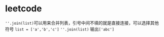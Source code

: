 # leetcode
`''.join(list)`可以用来合并列表，引号中间不填的就是直接连接，可以选择其他符号
`list = ['a','b','c']`
`''.join(list)`
输出`['abc']`
